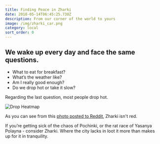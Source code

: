 ```yaml
---
title: Finding Peace in Zharki
date: 2018-05-14T06:45:25.738Z
description: From our corner of the world to yours
image: /img/zharki_car.png
category: local
sort_order: 0
---
```

## We wake up every day and face the same questions.



* What to eat for breakfast?
* What’s the weather like?
* Am I really good enough?
* Do we drop hot or take it slow?

Regarding the last question, most people drop hot. 

![Drop Heatmap](/img/heatmap.png)



As you can see from this [photo posted to Reddit](https://www.reddit.com/r/PUBATTLEGROUNDS/comments/69janc/heatmap_of_deaths_in_game_squad_gamemode/), Zharki isn't red.

If you’re getting sick of the chaos of Pochinki, or the rat race of Yasanya Polayna - consider Zharki. Where the city lacks in loot it more than makes up for it in tranquility.
